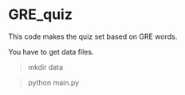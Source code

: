 # GRE_quiz
This code makes the quiz set based on GRE words.

You have to get data files.
> mkdir data

> python main.py

